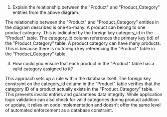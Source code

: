 1. Explain the relationship between the "Product" and "Product_Category" entities from the above diagram.
   
The relationship between the "Product" and "Product_Category" entities in the diagram described is one-to-many.
A product can belong to one product category. This is indicated by the foreign key category_id in the "Product" table. The category_id column references the primary key (id) of the "Product_Category" table.
A product category can have many products. This is because there is no foreign key referencing the "Product" table in the "Product_Category" table.

3. How could you ensure that each product in the "Product" table has a valid category assigned to it?
   
This approach sets up a rule within the database itself. The foreign key constraint on the category_id column in the "Product" table verifies that the category ID of a product actually exists in the "Product_Category" table. This prevents invalid entries and guarantees data integrity.
While application logic validation can also check for valid categories during product addition or update, it relies on code implementation and doesn't offer the same level of automated enforcement as a database constraint.
